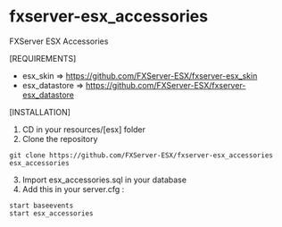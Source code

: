 # fxserver-esx_accessories
FXServer ESX Accessories

[REQUIREMENTS]

- esx_skin => https://github.com/FXServer-ESX/fxserver-esx_skin
- esx_datastore => https://github.com/FXServer-ESX/fxserver-esx_datastore

[INSTALLATION]

1) CD in your resources/[esx] folder
2) Clone the repository
```
git clone https://github.com/FXServer-ESX/fxserver-esx_accessories esx_accessories
```
3) Import esx_accessories.sql in your database
4) Add this in your server.cfg :

```
start baseevents
start esx_accessories
```
